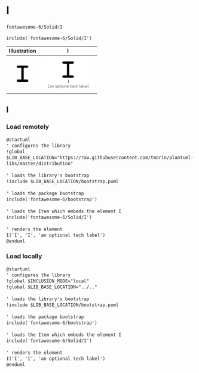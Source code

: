 # I


```text
fontawesome-6/Solid/I
```

```text
include('fontawesome-6/Solid/I')
```



| Illustration | I |
| :---: | :---: |
| ![illustration for Illustration](../../fontawesome-6/Solid/I.png) | ![illustration for I](../../fontawesome-6/Solid/I.Local.png) |




## I

### Load remotely
```plantuml
@startuml
' configures the library
!global $LIB_BASE_LOCATION="https://raw.githubusercontent.com/tmorin/plantuml-libs/master/distribution"

' loads the library's bootstrap
!include $LIB_BASE_LOCATION/bootstrap.puml

' loads the package bootstrap
include('fontawesome-6/bootstrap')

' loads the Item which embeds the element I
include('fontawesome-6/Solid/I')

' renders the element
I('I', 'I', 'an optional tech label')
@enduml
```

### Load locally
```plantuml
@startuml
' configures the library
!global $INCLUSION_MODE="local"
!global $LIB_BASE_LOCATION="../.."

' loads the library's bootstrap
!include $LIB_BASE_LOCATION/bootstrap.puml

' loads the package bootstrap
include('fontawesome-6/bootstrap')

' loads the Item which embeds the element I
include('fontawesome-6/Solid/I')

' renders the element
I('I', 'I', 'an optional tech label')
@enduml
```

